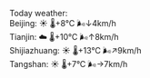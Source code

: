 Today weather:  
Beijing: ☀️   🌡️+8°C 🌬️↓4km/h  
Tianjin: ☁️   🌡️+10°C 🌬️↑8km/h  
Shijiazhuang: ☀️   🌡️+13°C 🌬️↗9km/h  
Tangshan: ☀️   🌡️+7°C 🌬️→7km/h  
